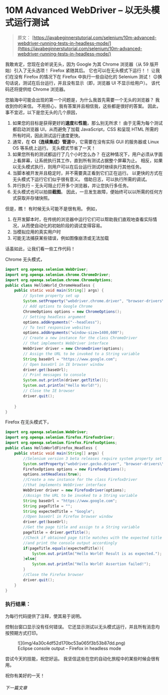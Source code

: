 # 10M Advanced WebDriver – 以无头模式运行测试

> 原文： [https://javabeginnerstutorial.com/selenium/10m-advanced-webdriver-running-tests-in-headless-mode/](https://javabeginnerstutorial.com/selenium/10m-advanced-webdriver-running-tests-in-headless-mode/)

我敢肯定，您现在会听说无头，因为 Google 为其 Chrome 浏览器（从 59 版开始）引入了无头选项！ Firefox 紧随其后。 它也可以在无头模式下运行！！ 让我们在没有 Firefox 的情况下在 Firefox 中执行一些自动化的 Selenium 测试！ 😉换句话说，测试在后台运行，并且没有显示（即，浏览器 UI 不显示给用户）。 该代码还将提供给 Chrome 浏览器。

您脑海中可能会出现的第一个问题是，为什么我首先需要一个无头的浏览器？ 我收到你的来信。 不用担心，我有答案并且相信我，这些都是很好的答案。 因此，事不宜迟，以下是您无头的几个原因，

1.  如果您的目标是获得更好的**速度**和**性能**，那么别无所求！ 由于无需为每个测试都启动浏览器 UI，从而避免了加载 JavaScript，CSS 和呈现 HTML 所需的所有时间，因此测试运行速度更快。
2.  通常，在 **CI（连续集成）管道**中，它需要在没有实际 GUI 的服务器或 Linux OS 等系统上运行。 无头模式节省了一天！
3.  如果您所有的测试都运行了几个小时怎么办？ 在这种情况下，用户必须从字面上看屏幕，让系统执行其工作，直到所有测试占据整个屏幕为止。 相反，如果以无头模式执行，则用户可以在后台运行测试时继续执行其他任务。
4.  当脚本被开发并且稳定时，并不需要真正看到它们正在运行。 以更快的方式在无头模式下运行它们似乎很有意义。 借助日志，可以执行所需的调试。
5.  并行执行 – 无头可阻止打开多个浏览器，并让您执行多任务。
6.  无头模式也可以拍摄**截图**。 因此，一旦发生故障，便始终可以以所需的任何方式获取并存储快照。

但是，瞧！ 有时候无头可能不是很有用。 例如，

1.  在开发脚本时，在传统的浏览器中运行它们可以帮助我们直观地查看实际情况，从而使自动化的初始阶段的调试变得容易。
2.  当模拟应用的真实用户时
3.  可能无法捕获某些错误，例如图像崩溃或无法加载

话虽如此，让我们看一些工作代码！

Chrome 无头模式，

```java
import org.openqa.selenium.WebDriver;
import org.openqa.selenium.chrome.ChromeDriver;
import org.openqa.selenium.chrome.ChromeOptions;
public class HelloWorld_ChromeHeadless {
	public static void main(String[] args) {
		// System property set up
		System.setProperty("webdriver.chrome.driver", "browser-drivers\\chromedriver.exe");
		// Add options to Google Chrome
		ChromeOptions options = new ChromeOptions();
		// Setting headless argument
		options.addArguments("--headless");
		// To test responsive websites
		options.addArguments("window-size=1400,600");
		// Create a new instance for the class ChromeDriver
		// that implements WebDriver interface
		WebDriver driver = new ChromeDriver(options);
		// Assign the URL to be invoked to a String variable
		String baseUrl = "https://www.google.com";
		// Open baseUrl in IE browser window
		driver.get(baseUrl);
		// Print messages to console
		System.out.println(driver.getTitle());
		System.out.println("Hello World!"); 	
		// Close the IE browser
		driver.quit();

	}
}
```

Firefox 在无头模式下，

```java
import org.openqa.selenium.WebDriver;
import org.openqa.selenium.firefox.FirefoxDriver;
import org.openqa.selenium.firefox.FirefoxOptions;
public class HelloWorldFirefox_Headless {
	public static void main(String[] args) {
		//Selenium version 3 beta releases require system property set up
		System.setProperty("webdriver.gecko.driver", "browser-drivers\\geckodriver.exe");
		FirefoxOptions options = new FirefoxOptions();
		options.setHeadless(true);
		//Create a new instance for the class FirefoxDriver
		//that implements WebDriver interface
		WebDriver driver = new FirefoxDriver(options);
		//Assign the URL to be invoked to a String variable
		String baseUrl = "https://www.google.com";
		String pageTitle = "";
		String expectedTitle = "Google";
		//Open baseUrl in Firefox browser window
		driver.get(baseUrl);
		//Get the page title and assign to a String variable
		pageTitle = driver.getTitle();
		//Check if obtained page title matches with the expected title
		//and print the console output accordingly
		if(pageTitle.equals(expectedTitle)){
			System.out.println("Hello World! Result is as expected.");
		}else{
			System.out.println("Hello World! Assertion failed!");
		}
		//Close the Firefox browser
		driver.quit();
	}
}
```

### 执行结果：

为每行代码提供了注释，使其易于说明。

控制台窗口显示没有任何错误。 它还显示测试以无头模式运行，并且所有消息均按预期方式打印。

<figure class="wp-block-image">![](img/4a30c4df52d170bc53a065f3b53b87dd.png)

<figcaption>Eclipse console output – Firefox in headless mode</figcaption>

</figure>

尝试今天的技能，祝您好运。 我坚信这些在您的自动化旅程中的某些时候会很有用。

祝你有美好的一天！

###### 下一篇文章
